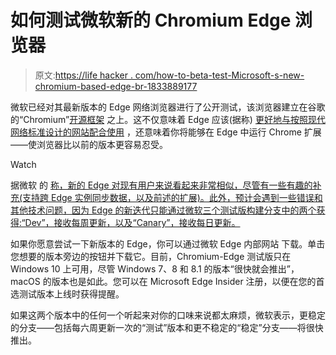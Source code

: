 # 如何测试微软新的 Chromium Edge 浏览器

> 原文:[https://life hacker . com/how-to-beta-test-Microsoft-s-new-chromium-based-edge-br-1833889177](https://lifehacker.com/how-to-beta-test-microsoft-s-new-chromium-based-edge-br-1833889177)

微软已经对其最新版本的 Edge 网络浏览器进行了公开测试，该浏览器建立在谷歌的“Chromium”[开源框架](https://github.com/MicrosoftEdge/MSEdge) 之上。这不仅意味着 Edge 应该(据称) [更好地与按照现代网络标准设计的网站配合使用](https://www.onmsft.com/editorial/a-web-developers-perspective-edges-move-to-chromium-will-increase-productivity-but-raises-long-term-concerns) ，还意味着你将能够在 Edge 中运行 Chrome 扩展——使浏览器比以前的版本更容易忍受。

Watch

据微软 的 [称，新的 Edge 对现有用户来说看起来非常相似，尽管有一些有趣的补充(支持跨 Edge 实例同步数据，以及前述的扩展)。此外，预计会遇到一些错误和其他技术问题，因为 Edge 的新迭代只能通过微软三个测试版构建分支中的两个获得:“Dev”，接收每周更新，以及“Canary”，接收每日更新。](https://blogs.windows.com/windowsexperience/2018/12/06/microsoft-edge-making-the-web-better-through-more-open-source-collaboration/) 

如果你愿意尝试一下新版本的 Edge，你可以通过微软 Edge 内部网站 下载。单击您想要的版本旁边的按钮并下载它。目前，Chromium-Edge 测试版只在 Windows 10 上可用，尽管 Windows 7、8 和 8.1 的版本“很快就会推出”，macOS 的版本也是如此。您可以在 Microsoft Edge Insider 注册，以便在您的首选测试版本上线时获得提醒。

如果这两个版本中的任何一个听起来对你的口味来说都太麻烦，微软表示，更稳定的分支——包括每六周更新一次的“测试”版本和更不稳定的“稳定”分支——将很快推出。